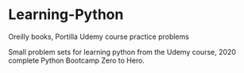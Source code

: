 # Learning-Python
Oreilly books, Portilla Udemy course practice problems

Small problem sets for learning python from the Udemy course, 2020 complete Python Bootcamp Zero to Hero.
